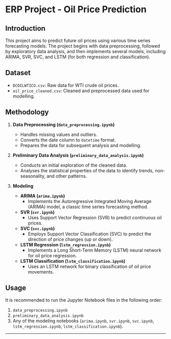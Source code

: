 # ERP Project - Oil Price Prediction

## Introduction

This project aims to predict future oil prices using various time series forecasting models. The project begins with data preprocessing, followed by exploratory data analysis, and then implements several models, including ARIMA, SVR, SVC, and LSTM (for both regression and classification).

## Dataset

* `DCOILWTICO.csv`: Raw data for WTI crude oil prices.
* `oil_price_cleaned.csv`: Cleaned and preprocessed data used for modelling.

## Methodology

1.  **Data Preprocessing (`data_preprocessing.ipynb`)**
    * Handles missing values and outliers.
    * Converts the date column to `datetime` format.
    * Prepares the data for subsequent analysis and modelling.

2.  **Preliminary Data Analysis (`preliminary_data_analysis.ipynb`)**
    * Conducts an initial exploration of the cleaned data.
    * Analyses the statistical properties of the data to identify trends, non-seasonality, and other patterns.

3.  **Modeling**
    * **ARIMA (`arima.ipynb`)**
        * Implements the Autoregressive Integrated Moving Average (ARIMA) model, a classic time series forecasting method.
    * **SVR (`svr.ipynb`)**
        * Uses Support Vector Regression (SVR) to predict continuous oil prices.
    * **SVC (`svc.ipynb`)**
        * Employs Support Vector Classification (SVC) to predict the direction of price changes (up or down).
    * **LSTM Regression (`lstm_regression.ipynb`)**
        * Implements a Long Short-Term Memory (LSTM) neural network for oil price regression.
    * **LSTM Classification (`lstm_classification.ipynb`)**
        * Uses an LSTM network for binary classification of oil price movements.

## Usage

It is recommended to run the Jupyter Notebook files in the following order:

1.  `data_preprocessing.ipynb`
2.  `preliminary_data_analysis.ipynb`
3.  Any of the modeling notebooks (`arima.ipynb`, `svr.ipynb`, `svc.ipynb`, `lstm_regression.ipynb`, `lstm_classification.ipynb`).

---
